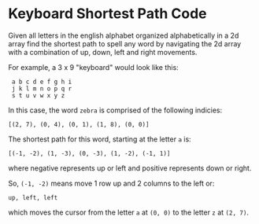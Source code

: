 Keyboard Shortest Path Code
======================

Given all letters in the english alphabet organized alphabetically
in a 2d array find the shortest path to spell any word by navigating
the 2d array with a combination of up, down, left and right movements.

For example, a 3 x 9 "keyboard" would look like this:
~~~
 a b c d e f g h i
 j k l m n o p q r
 s t u v w x y z
~~~
In this case, the word `zebra` is comprised of the following indicies:
~~~
[(2, 7), (0, 4), (0, 1), (1, 8), (0, 0)]
~~~
The shortest path for this word, starting at the letter `a` is:
~~~
[(-1, -2), (1, -3), (0, -3), (1, -2), (-1, 1)]
~~~
where negative represents up or left and positive represents down or right.

So, `(-1, -2)` means move 1 row up and 2 columns to the left or:
~~~
up, left, left
~~~ 
which moves the cursor from the letter `a` at `(0, 0)` to the letter `z` at `(2, 7)`.

